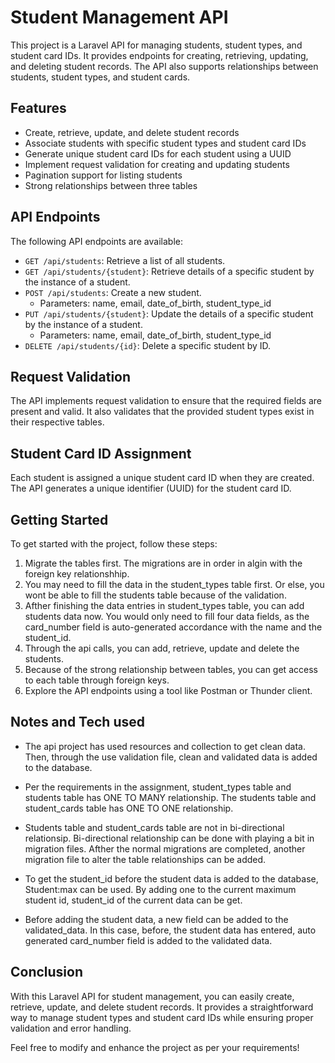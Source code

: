 # Student Management API

This project is a Laravel API for managing students, student types, and student card IDs. It provides endpoints for creating, retrieving, updating, and deleting student records. The API also supports relationships between students, student types, and student cards.

## Features

-   Create, retrieve, update, and delete student records
-   Associate students with specific student types and student card IDs
-   Generate unique student card IDs for each student using a UUID
-   Implement request validation for creating and updating students
-   Pagination support for listing students
-   Strong relationships between three tables

## API Endpoints

The following API endpoints are available:

-   `GET /api/students`: Retrieve a list of all students.
-   `GET /api/students/{student}`: Retrieve details of a specific student by the instance of a student.
-   `POST /api/students`: Create a new student.
    -   Parameters: name, email, date_of_birth, student_type_id
-   `PUT /api/students/{student}`: Update the details of a specific student by the instance of a student.
    -   Parameters: name, email, date_of_birth, student_type_id
-   `DELETE /api/students/{id}`: Delete a specific student by ID.

## Request Validation

The API implements request validation to ensure that the required fields are present and valid. It also validates that the provided student types exist in their respective tables.

## Student Card ID Assignment

Each student is assigned a unique student card ID when they are created. The API generates a unique identifier (UUID) for the student card ID.

## Getting Started

To get started with the project, follow these steps:

1. Migrate the tables first. The migrations are in order in algin with the foreign key relationshhip.
2. You may need to fill the data in the student_types table first. Or else, you wont be able to fill the students table because of the validation.
3. Afther finishing the data entries in student_types table, you can add students data now. You would only need to fill four data fields, as the card_number field is auto-generated accordance with the name and the student_id.
4. Through the api calls, you can add, retrieve, update and delete the students.
5. Because of the strong relationship between tables, you can get access to each table through foreign keys.
6. Explore the API endpoints using a tool like Postman or Thunder client.

## Notes and Tech used

-   The api project has used resources and collection to get clean data. Then, through the use validation file, clean and validated data is added to the database.

-   Per the requirements in the assignment, student_types table and students table has ONE TO MANY relationship. The students table and student_cards table has ONE TO ONE relationship.

-   Students table and student_cards table are not in bi-directional relationsip. Bi-directional relationship can be done with playing a bit in migration files. Afther the normal migrations are completed, another migration file to alter the table relationships can be added.

-   To get the student_id before the student data is added to the database, Student:max can be used. By adding one to the current maximum student id, student_id of the current data can be get.

-   Before adding the student data, a new field can be added to the validated_data. In this case, before, the student data has entered, auto generated card_number field is added to the validated data.

## Conclusion

With this Laravel API for student management, you can easily create, retrieve, update, and delete student records. It provides a straightforward way to manage student types and student card IDs while ensuring proper validation and error handling.

Feel free to modify and enhance the project as per your requirements!
